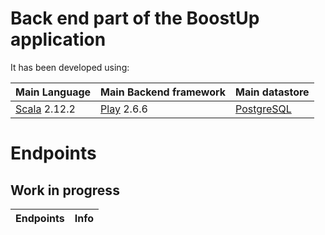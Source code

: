 # Back end part of the BoostUp application

It has been developed using:

Main Language | Main Backend framework | Main datastore
--------------|------------------------|---------------
[Scala](https://www.scala-lang.org/) 2.12.2 | [Play](https://www.playframework.com/) 2.6.6 | [PostgreSQL](https://www.postgresql.org/)

# Endpoints

## Work in progress

Endpoints |  Info
----------|--------
